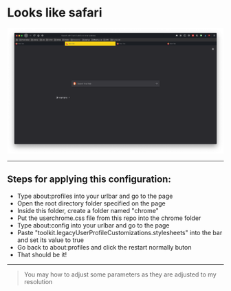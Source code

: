 # Looks like safari 
![Image of Theme](safari-fox.png)

---

## Steps for applying this configuration:

- Type about:profiles into your urlbar and go to the page
- Open the root directory folder specified on the page
- Inside this folder, create a folder named "chrome"
- Put the userchrome.css file from this repo into the chrome folder
- Type about:config into your urlbar and go to the page
- Paste "toolkit.legacyUserProfileCustomizations.stylesheets" into the bar and set its value to true
- Go back to about:profiles and click the restart normally buton
- That should be it!
---
> You may how to adjust some parameters as they are adjusted to my resolution 

